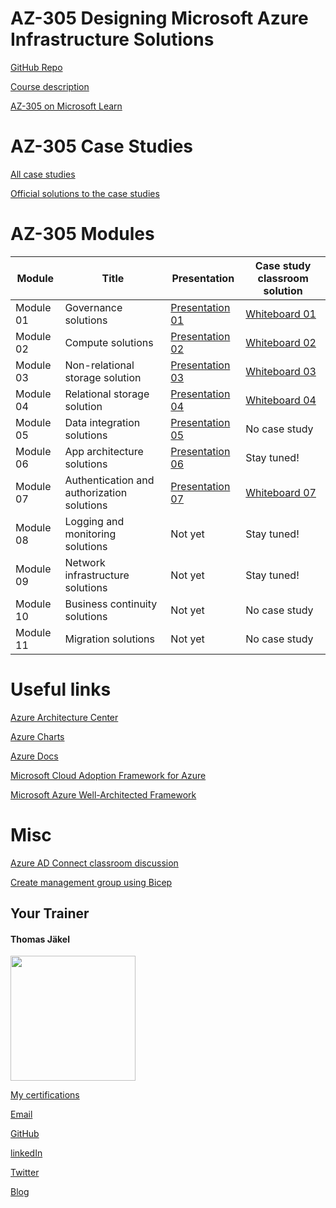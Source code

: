 # AZ-305 Designing Microsoft Azure Infrastructure Solutions

[GitHub Repo](https://github.com/MicrosoftLearning/AZ-305-DesigningMicrosoftAzureInfrastructureSolutions)

[Course description](https://docs.microsoft.com/en-us/learn/certifications/courses/az-305t00)

[AZ-305 on Microsoft Learn](https://aka.ms/AZ-305StudentMaterials)

# AZ-305 Case Studies

[All case studies](https://microsoftlearning.github.io/AZ-305-DesigningMicrosoftAzureInfrastructureSolutions/)

[Official solutions to the case studies](https://github.com/www42/305/blob/c23611065728e11a081a94e9775808f324113e9d/Solutions/AZ-305T00A-ENU-StudentCaseStudySolutionHandout.pdf)

# AZ-305 Modules

| Module    | Title | Presentation | Case study classroom solution |
| ----------|-------|--------------|-------------------------------|
| Module 01 | Governance solutions                       | [Presentation 01](https://github.com/www42/305/blob/cbe13cb091f0f3f1148b816515d4933bd11475ff/Presentation/AZ-305T00A-ENU-Powerpoint_01.pdf) | [Whiteboard 01](https://github.com/www42/305/blob/7ce281b349169591f26dad91b1e9ba0fb2cf7e1c/Solutions/AZ-305_Case-Study_01_Classroom-Solution.png) |
| Module 02 | Compute solutions                          | [Presentation 02](https://github.com/www42/305/blob/cbe13cb091f0f3f1148b816515d4933bd11475ff/Presentation/AZ-305T00A-ENU-PowerPoint_02.pdf) | [Whiteboard 02](https://github.com/www42/305/blob/7ce281b349169591f26dad91b1e9ba0fb2cf7e1c/Solutions/AZ-305_Case-Study_02_Classroom-Solution.png) |
| Module 03 | Non-relational storage solution            | [Presentation 03](https://github.com/www42/305/blob/cbe13cb091f0f3f1148b816515d4933bd11475ff/Presentation/AZ-305T00A-ENU-PowerPoint_03.pdf) | [Whiteboard 03](https://github.com/www42/305/blob/7ce281b349169591f26dad91b1e9ba0fb2cf7e1c/Solutions/AZ-305_Case-Study_03_Classroom-Solution.png) |
| Module 04 | Relational storage solution                | [Presentation 04](https://github.com/www42/305/blob/cbe13cb091f0f3f1148b816515d4933bd11475ff/Presentation/AZ-305T00A-ENU-Powerpoint_04.pdf) | [Whiteboard 04](https://github.com/www42/305/blob/7ce281b349169591f26dad91b1e9ba0fb2cf7e1c/Solutions/AZ-305_Case-Study_04_Classroom-Solution.png) |
| Module 05 | Data integration solutions                 | [Presentation 05](https://github.com/www42/305/blob/cbe13cb091f0f3f1148b816515d4933bd11475ff/Presentation/AZ-305T00A-ENU-Powerpoint_05.pdf) | No case study     |
| Module 06 | App architecture solutions                 | [Presentation 06](https://github.com/www42/305/blob/cbe13cb091f0f3f1148b816515d4933bd11475ff/Presentation/AZ-305T00A-ENU-PowerPoint_06.pdf) | Stay tuned!       |
| Module 07 | Authentication and authorization solutions | [Presentation 07](https://github.com/www42/305/blob/c23611065728e11a081a94e9775808f324113e9d/Presentation/AZ-305T00A-ENU-Powerpoint_07.pdf) | [Whiteboard 07](https://github.com/www42/305/blob/7ce281b349169591f26dad91b1e9ba0fb2cf7e1c/Solutions/AZ-305_Case-Study_07_Classroom-Solution.png) |
| Module 08 | Logging and monitoring solutions           | Not yet | Stay tuned!   |
| Module 09 | Network infrastructure  solutions          | Not yet | Stay tuned!   |
| Module 10 | Business continuity solutions              | Not yet | No case study |
| Module 11 | Migration solutions                        | Not yet | No case study |

# Useful links

[Azure Architecture Center](https://https://docs.microsoft.com/en-us/azure/architecture/)

[Azure Charts](https://https://azurecharts.com/)

[Azure Docs](https://https://docs.microsoft.com/en-us/azure/)

[Microsoft Cloud Adoption Framework for Azure](https://docs.microsoft.com/en-us/azure/cloud-adoption-framework/)

[Microsoft Azure Well-Architected Framework](https://docs.microsoft.com/en-us/azure/architecture/framework/)

# Misc

[Azure AD Connect classroom discussion](https://github.com/www42/305/blob/8e54be2499faf853b3f54a8044318419ec240999/Solutions/AZ-305_Azure-AD-Connect_Discussion.png)

[Create management group using Bicep]()

##  Your Trainer
#### Thomas Jäkel

<img src="https://download69118.blob.core.windows.net/anon/Profilbild.jpg" width="200"/>

[My certifications](https://www.credly.com/users/thomas-jakel)

[Email](mailto:thomas.jaekel@brainymotion.de?subject=AZ-305)

[GitHub](https://github.com/www42)

[linkedIn](https://linkedin.com/in/tjkkll)

[Twitter](https://twitter.com/tjkkll)

[Blog](https://blog.az.training)